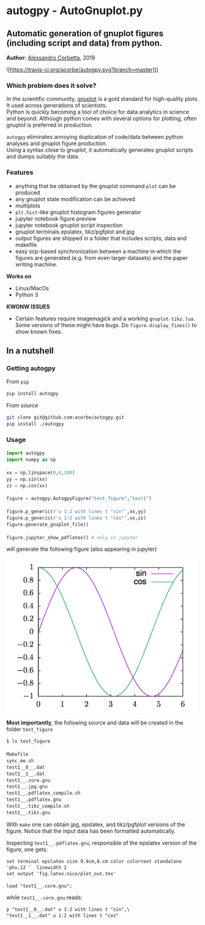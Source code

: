 # autogpy - AutoGnuplot.py
## Automatic generation of gnuplot figures (including script and data) from python.


**Author:** [Alessandro Corbetta](http://corbetta.phys.tue.nl/), 2019

![https://travis-ci.org/acorbe/autogpy.svg?branch=master]()


### Which problem does it solve?

In the scientific community, [gnuplot](http://www.gnuplot.info/) is a gold standard for high-quality plots. It used across generations of scientists.  
Python is quickly becoming a tool of choice for data analytics in science and beyond. Although python comes with several options for plotting, often gnuplot is preferred in production.

`autogpy` eliminates annoying duplication of code/data between python analyses and gnuplot figure production.  
Using a syntax close to gnuplot, it automatically generates gnuplot scripts and dumps suitably the data.

### Features
+ anything that be obtained by the gnuplot command `plot` can be produced
+ any gnuplot state modification can be achieved
+ multiplots
+ `plt.hist`-like gnuplot histogram figures generator
+ jupyter notebook figure preview
+ jupyter notebook gnuplot script inspection
+ gnuplot terminals epslatex, tikz/pgfplot and jpg
+ output figures are shipped in a folder that includes scripts, data and makefile
+ easy scp-based synchronization between a machine in which the figures are generated (e.g. from even larger datasets) and the paper writing machine.

**Works on**
+ Linux/MacOs
+ Python 3

**KWONW ISSUES**
+ Certain features require imagemagick and a working `gnuplot-tikz.lua`. Some versions of these might have bugs. Do `figure.display_fixes()` to show known fixes.



## In a nutshell

### Getting autogpy

From `pip`

```bash
pip install autogpy

```

From source

```bash
git clone git@github.com:acorbe/autogpy.git
pip install ./autogpy
```

### Usage

```python
import autogpy
import numpy as np

xx = np.linspace(0,6,100)
yy = np.sin(xx)
zz = np.cos(xx)

figure = autogpy.AutogpyFigure("test_figure","test1")

figure.p_generic(r'u 1:2 with lines t "sin"',xx,yy)
figure.p_generic(r'u 1:2 with lines t "cos"',xx,zz)
figure.generate_gnuplot_file()

figure.jupyter_show_pdflatex() # only in jupyter

```


will generate the following figure (also appearing in jupyter)

<img src="https://github.com/acorbe/autogpy/raw/master/example_fig.jpeg" alt="example figure" width="500px" >


**Most importantly**, the following source and data will be created in the folder `test_figure` 

```bash
$ ls test_figure

Makefile
sync_me.sh
test1__0__.dat
test1__1__.dat
test1__.core.gnu
test1__.jpg.gnu
test1__.pdflatex_compile.sh
test1__.pdflatex.gnu
test1__.tikz_compile.sh
test1__.tikz.gnu
```

With `make` one can obtain jpg, epslatex, and tikz/pgfplot versions of the figure.
Notice that the input data has been formatted automatically.

Inspecting `test1__.pdflatex.gnu`, responsible of the epslatex version of the figure, one gets:
```gnuplot
set terminal epslatex size 9.9cm,8.cm color colortext standalone      'phv,12 '  linewidth 2
set output 'fig.latex.nice/plot_out.tex'

load "test1__.core.gnu"; 
```
while `test1__.core.gnu` reads:
```gnuplot
p "test1__0__.dat" u 1:2 with lines t "sin",\
"test1__1__.dat" u 1:2 with lines t "cos"

```


